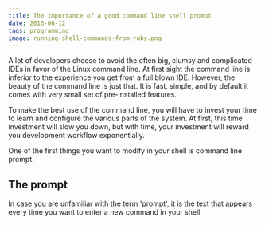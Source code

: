 ```yaml
---
title: The importance of a good command line shell prompt
date: 2016-06-12
tags: programming
image: running-shell-commands-from-ruby.png
---
```


A lot of developers choose to avoid the often big, clumsy and complicated
IDEs in favor of the Linux command line. At first sight the command line
is inferior to the experience you get from a full blown IDE. However, the
beauty of the command line is just that. It is fast, simple, and by default
it comes with very small set of pre-installed features.

To make the best use of the command line, you will have to invest your time to
learn and configure the various parts of the system. At first, this time
investment will slow you down, but with time, your investment will reward you
development workflow exponentially.

One of the first things you want to modify in your shell is command line prompt.

## The prompt

In case you are unfamiliar with the term 'prompt', it is the text that appears
every time you want to enter a new command in your shell.
